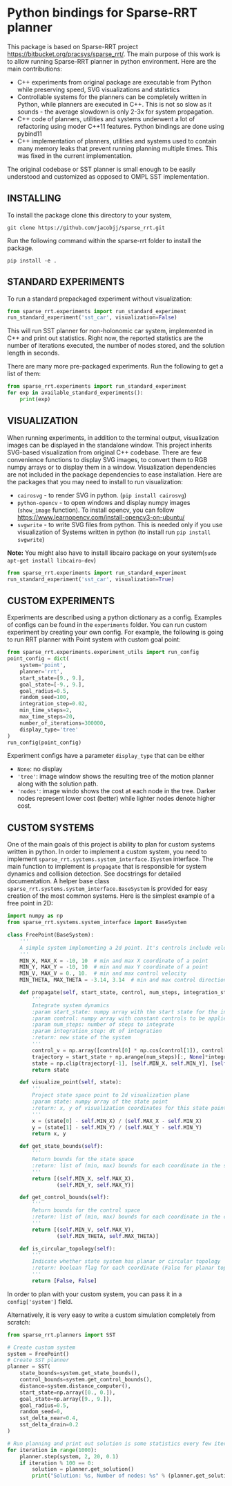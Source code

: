 # Python bindings for Sparse-RRT planner

This package is based on Sparse-RRT project https://bitbucket.org/pracsys/sparse_rrt/.
The main purpose of this work is to allow running Sparse-RRT planner in python environment. 
Here are the main contributions:
 - C++ experiments from original package are executable from Python while preserving speed, SVG visualizations and statistics
 - Controllable systems for the planners can be completely written in Python, while planners are executed in C++. This is not so slow as it sounds - the average slowdown is only 2-3x for system propagation.
 - C++ code of planners, utilities and systems underwent a lot of refactoring using moder C++11 features. Python bindings are done using pybind11
 - C++ implementation of planners, utilities and systems used to contain many memory leaks that prevent running planning multiple times. This was fixed in the current implementation.

The original codebase or SST planner is small enough to be easily understood and customized as opposed to OMPL SST implementation.

## INSTALLING
To install the package clone this directory to your system,
```
git clone https://github.com/jacobjj/sparse_rrt.git
```
Run the following command within the sparse-rrt folder to install the package.

```
pip install -e .
```

## STANDARD EXPERIMENTS
To run a standard prepackaged experiment without visualization:
```python
from sparse_rrt.experiments import run_standard_experiment
run_standard_experiment('sst_car', visualization=False)
```

This will run SST planner for non-holonomic car system, implemented in C++ and print out statistics.
Right now, the reported statistics are the number of iterations 
executed, the number of nodes stored, and the solution length in 
seconds.

There are many more pre-packaged experiments. Run the following to get a list of them:
```python
from sparse_rrt.experiments import run_standard_experiment
for exp in available_standard_experiments():
    print(exp)
```

## VISUALIZATION

When running experiments, in addition to the terminal output,
visualization images can be displayed in the standalone window. This project inherits SVG-based visualization from original C++ codebase. There are few convenience functions
to display SVG images, to convert them to RGB numpy arrays or to display them in a window.
Visualization dependencies are not included in the package dependencies to ease installation. 
Here are the packages that you may need to install to run visualization:
 - `cairosvg` - to render SVG in python. (`pip install cairosvg`)
 - `python-opencv` - to open windows and display numpy images (`show_image` function). To install opencv, you can follow <href>https://www.learnopencv.com/install-opencv3-on-ubuntu/
 - `svgwrite` - to write SVG files from python. This is needed only if you use visualization of Systems written in python (to install run `pip install svgwrite`)

**Note:** You might also have to install libcairo package on your system(`sudo apt-get install libcairo-dev`)
```python
from sparse_rrt.experiments import run_standard_experiment
run_standard_experiment('sst_car', visualization=True)
```

## CUSTOM EXPERIMENTS
Experiments are described using a python dictionary as a config. Examples of configs can be found in the `experiments` folder.
You can run custom experiment by creating your own config. For example, the following is going to run RRT planner with Point system with custom goal point:

```python
from sparse_rrt.experiments.experiment_utils import run_config
point_config = dict(
    system='point',
    planner='rrt',
    start_state=[9., 9.],
    goal_state=[-9., 9.],
    goal_radius=0.5,
    random_seed=100,
    integration_step=0.02,
    min_time_steps=2,
    max_time_steps=20,
    number_of_iterations=300000,
    display_type='tree'
)
run_config(point_config)
```

Experiment configs have a parameter `display_type` that can be either
 - `None`: no display
 - `'tree'`: image window shows the resulting tree of the motion
planner along with the solution path.
 - `'nodes'`: image windo shows the cost at each node in the tree. Darker nodes represent lower cost (better)
while lighter nodes denote higher cost.

## CUSTOM SYSTEMS
One of the main goals of this project is ability to plan for custom systems written in python.
In order to implement a custom system, you need to implement `sparse_rrt.systems.system_interface.ISystem` interface.
The main function to implement is `propagate` that is responsible for system dynamics and collision detection.
See docstrings for detailed documentation. A helper base class `sparse_rrt.systems.system_interface.BaseSystem` is provided for easy
creation of the most common systems. Here is the simplest example of a free point in 2D:
```python
import numpy as np
from sparse_rrt.systems.system_interface import BaseSystem

class FreePoint(BaseSystem):
    '''
    A simple system implementing a 2d point. It's controls include velocity and direction.
    '''
    MIN_X, MAX_X = -10, 10  # min and max X coordinate of a point
    MIN_Y, MAX_Y = -10, 10  # min and max Y coordinate of a point
    MIN_V, MAX_V = 0., 10.  # min and max control velocity
    MIN_THETA, MAX_THETA = -3.14, 3.14  # min and max control direction

    def propagate(self, start_state, control, num_steps, integration_step):
        '''
        Integrate system dynamics
        :param start_state: numpy array with the start state for the integration
        :param control: numpy array with constant controls to be applied during integration
        :param num_steps: number of steps to integrate
        :param integration_step: dt of integration
        :return: new state of the system
        '''
        control_v = np.array([control[0] * np.cos(control[1]), control[0] * np.sin(control[1])])
        trajectory = start_state + np.arange(num_steps)[:, None]*integration_step*control_v
        state = np.clip(trajectory[-1], [self.MIN_X, self.MIN_Y], [self.MAX_X, self.MAX_Y])
        return state

    def visualize_point(self, state):
        '''
        Project state space point to 2d visualization plane
        :param state: numpy array of the state point
        :return: x, y of visualization coordinates for this state point
        '''
        x = (state[0] - self.MIN_X) / (self.MAX_X - self.MIN_X)
        y = (state[1] - self.MIN_Y) / (self.MAX_Y - self.MIN_Y)
        return x, y

    def get_state_bounds(self):
        '''
        Return bounds for the state space
        :return: list of (min, max) bounds for each coordinate in the state space
        '''
        return [(self.MIN_X, self.MAX_X),
                (self.MIN_Y, self.MAX_Y)]

    def get_control_bounds(self):
        '''
        Return bounds for the control space
        :return: list of (min, max) bounds for each coordinate in the control space
        '''
        return [(self.MIN_V, self.MAX_V),
                (self.MIN_THETA, self.MAX_THETA)]

    def is_circular_topology(self):
        '''
        Indicate whether state system has planar or circular topology
        :return: boolean flag for each coordinate (False for planar topology)
        '''
        return [False, False]
```

In order to plan with your custom system, you can pass it in a `config['system']` field.

Alternatively, it is very easy to write a custom simulation completely from scratch:
```python
from sparse_rrt.planners import SST

# Create custom system
system = FreePoint()
# Create SST planner 
planner = SST(
    state_bounds=system.get_state_bounds(),
    control_bounds=system.get_control_bounds(),
    distance=system.distance_computer(),
    start_state=np.array([0., 0.]),
    goal_state=np.array([9., 9.]),
    goal_radius=0.5,
    random_seed=0,
    sst_delta_near=0.4,
    sst_delta_drain=0.2
)

# Run planning and print out solution is some statistics every few iterations.
for iteration in range(1000):
    planner.step(system, 2, 20, 0.1)
    if iteration % 100 == 0:
        solution = planner.get_solution()
        print("Solution: %s, Number of nodes: %s" % (planner.get_solution(), planner.get_number_of_nodes()))

```